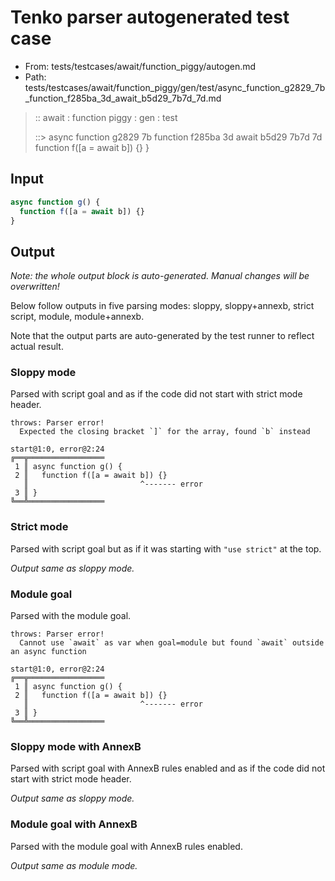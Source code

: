# Tenko parser autogenerated test case

- From: tests/testcases/await/function_piggy/autogen.md
- Path: tests/testcases/await/function_piggy/gen/test/async_function_g2829_7b_function_f285ba_3d_await_b5d29_7b7d_7d.md

> :: await : function piggy : gen : test
>
> ::> async function g2829 7b function f285ba 3d await b5d29 7b7d 7d
>            function f([a = await b]) {}
>          }

## Input


`````js
async function g() {
  function f([a = await b]) {}
}
`````

## Output

_Note: the whole output block is auto-generated. Manual changes will be overwritten!_

Below follow outputs in five parsing modes: sloppy, sloppy+annexb, strict script, module, module+annexb.

Note that the output parts are auto-generated by the test runner to reflect actual result.

### Sloppy mode

Parsed with script goal and as if the code did not start with strict mode header.

`````
throws: Parser error!
  Expected the closing bracket `]` for the array, found `b` instead

start@1:0, error@2:24
╔══╦═════════════════
 1 ║ async function g() {
 2 ║   function f([a = await b]) {}
   ║                         ^------- error
 3 ║ }
╚══╩═════════════════

`````

### Strict mode

Parsed with script goal but as if it was starting with `"use strict"` at the top.

_Output same as sloppy mode._

### Module goal

Parsed with the module goal.

`````
throws: Parser error!
  Cannot use `await` as var when goal=module but found `await` outside an async function

start@1:0, error@2:24
╔══╦═════════════════
 1 ║ async function g() {
 2 ║   function f([a = await b]) {}
   ║                         ^------- error
 3 ║ }
╚══╩═════════════════

`````

### Sloppy mode with AnnexB

Parsed with script goal with AnnexB rules enabled and as if the code did not start with strict mode header.

_Output same as sloppy mode._

### Module goal with AnnexB

Parsed with the module goal with AnnexB rules enabled.

_Output same as module mode._
